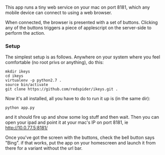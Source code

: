 This app runs a tiny web service on your mac on port 8181, which any mobile device can connect to using a web browser.

When connected, the browser is presented with a set of buttons. Clicking any of the buttons triggers a piece of
applescript on the server-side to perform the action.

### Setup

The simplest setup is as follows. Anywhere on your system where you feel comfortable (no root privs or anything), do
this:

```
mkdir ikeys
cd ikeys
virtualenv -p python2.7 .
source bin/activate
git clone https://github.com/redspider/ikeys.git .
```

Now it's all installed, all you have to do to run it up is (in the same dir):

```
python app.py
```

and it should fire up and show some log stuff and then wait. Then you can open your ipad and point it at your mac's IP
on port 8181, ie http://10.0.77.5:8181/

Once you've got the screen with the buttons, check the bell button says "Bing". if that works, put the app on your
homescreen and launch it from there for a variant without the url bar.

